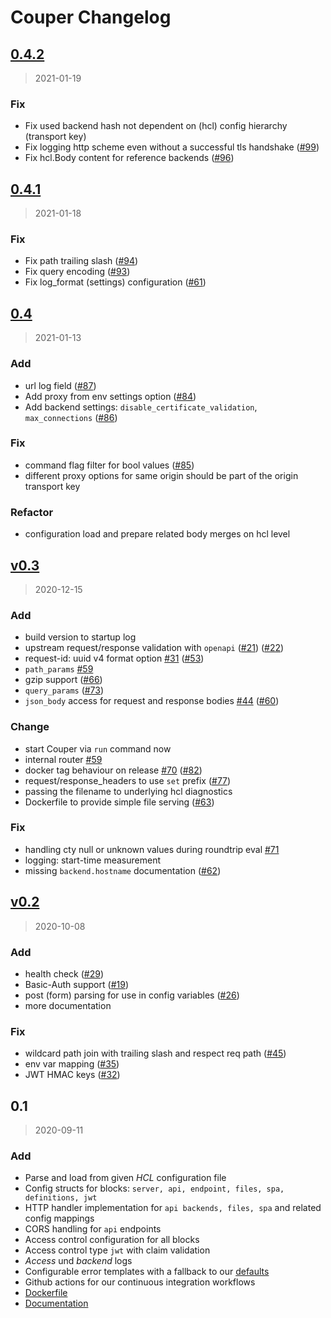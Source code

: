 # Couper Changelog

<a name="0.4.2"></a>
## [0.4.2](https://github.com/avenga/couper/compare/0.4.1...0.4.2)

> 2021-01-19

### Fix

* Fix used backend hash not dependent on (hcl) config hierarchy (transport key)
* Fix logging http scheme even without a successful tls handshake ([#99](https://github.com/avenga/couper/pull/99))
* Fix hcl.Body content for reference backends ([#96](https://github.com/avenga/couper/issues/96))

<a name="0.4.1"></a>
## [0.4.1](https://github.com/avenga/couper/compare/0.4...0.4.1)

> 2021-01-18

### Fix

* Fix path trailing slash ([#94](https://github.com/avenga/couper/issues/94))
* Fix query encoding ([#93](https://github.com/avenga/couper/issues/93))
* Fix log_format (settings) configuration ([#61](https://github.com/avenga/couper/issues/61))

<a name="0.4"></a>
## [0.4](https://github.com/avenga/couper/compare/v0.3...0.4)

> 2021-01-13

### Add

* url log field ([#87](https://github.com/avenga/couper/issues/87))
* Add proxy from env settings option ([#84](https://github.com/avenga/couper/issues/84))
* Add backend settings:  `disable_certificate_validation`, `max_connections` ([#86](https://github.com/avenga/couper/issues/86))

### Fix

* command flag filter for bool values ([#85](https://github.com/avenga/couper/issues/85))
* different proxy options for same origin should be part of the origin transport key

### Refactor

* configuration load and prepare related body merges on hcl level

<a name="v0.3"></a>
## [v0.3](https://github.com/avenga/couper/compare/v0.2...v0.3)

> 2020-12-15

### Add

* build version to startup log
* upstream request/response validation with `openapi` ([#21](https://github.com/avenga/couper/issues/21)) ([#22](https://github.com/avenga/couper/issues/22))
* request-id: uuid v4 format option [#31](https://github.com/avenga/couper/issues/31) ([#53](https://github.com/avenga/couper/issues/53))
* `path_params` [#59](https://github.com/avenga/couper/issues/59)
* gzip support ([#66](https://github.com/avenga/couper/issues/66))
* `query_params` ([#73](https://github.com/avenga/couper/issues/73))
* `json_body` access for request and response bodies [#44](https://github.com/avenga/couper/issues/44) ([#60](https://github.com/avenga/couper/issues/60))

### Change

* start Couper via `run` command now
* internal router [#59](https://github.com/avenga/couper/issues/59)
* docker tag behaviour on release [#70](https://github.com/avenga/couper/issues/70) ([#82](https://github.com/avenga/couper/issues/82))
* request/response_headers to use `set` prefix ([#77](https://github.com/avenga/couper/issues/77))
* passing the filename to underlying hcl diagnostics
* Dockerfile to provide simple file serving ([#63](https://github.com/avenga/couper/issues/63))

### Fix

* handling cty null or unknown values during roundtrip eval [#71](https://github.com/avenga/couper/issues/71)
* logging: start-time measurement
* missing `backend.hostname` documentation ([#62](https://github.com/avenga/couper/issues/62))


<a name="v0.2"></a>
## [v0.2](https://github.com/avenga/couper/compare/v0.1...v0.2)

> 2020-10-08

### Add

* health check ([#29](https://github.com/avenga/couper/issues/29))
* Basic-Auth support ([#19](https://github.com/avenga/couper/issues/19))
* post (form) parsing for use in config variables ([#26](https://github.com/avenga/couper/issues/26))
* more documentation

### Fix

* wildcard path join with trailing slash and respect req path ([#45](https://github.com/avenga/couper/pull/45))
* env var mapping ([#35](https://github.com/avenga/couper/pull/35))
* JWT HMAC keys ([#32](https://github.com/avenga/couper/pull/32))


<a name="0.1"></a>
## 0.1

> 2020-09-11

### Add

* Parse and load from given *HCL* configuration file
* Config structs for blocks: `server, api, endpoint, files, spa, definitions, jwt`
* HTTP handler implementation for `api backends, files, spa` and related config mappings
* CORS handling for `api` endpoints
* Access control configuration for all blocks
* Access control type `jwt` with claim validation
* _Access_ und _backend_ logs
* Configurable error templates with a fallback to our [defaults](./assets/files)
* Github actions for our continuous integration workflows
* [Dockerfile](./Dockerfile)
* [Documentation](./docs)

